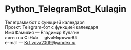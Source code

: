 # Python_TelegramBot_Kulagin  
Телеграмм бот с функцией календаря  
Проект: Telegram-бот с функцией календаря  
Имя Фамилия — Владимир Кулагин  
логин на GitHub — giveMepower94  
e-mail — Kul.vova2009@yandex.ru  
